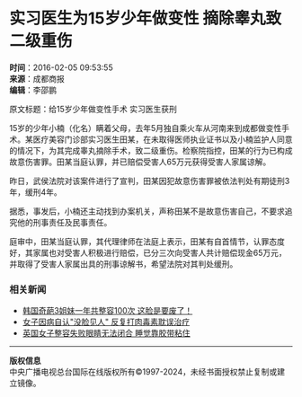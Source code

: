 # 实习医生为15岁少年做变性 摘除睾丸致二级重伤

**时间**：2016-02-05 09:53:55  
**来源**：成都商报  
**编辑**：李邵鹏  

原文标题：给15岁少年做变性手术 实习医生获刑  

15岁的少年小楠（化名）瞒着父母，去年5月独自乘火车从河南来到成都做变性手术。某医疗美容门诊部实习医生田某，在未取得医师执业证书以及小楠监护人同意的情况下，为其完成睾丸摘除手术，致二级重伤。检察院指控，田某的行为已构成故意伤害罪。田某当庭认罪，并已赔偿受害人65万元获得受害人家属谅解。

昨日，武侯法院对该案件进行了宣判，田某因犯故意伤害罪被依法判处有期徒刑3年，缓刑4年。

据悉，事发后，小楠还主动找到办案机关，声称田某不是故意伤害自己，不要求追究他的刑事责任及民事责任。

庭审中，田某当庭认罪，其代理律师在法庭上表示，田某有自首情节，认罪态度好，其家属也对受害人积极进行赔偿，已分三次向受害人共计赔偿现金65万元，并取得了受害人家属出具的刑事谅解书，希望法院对其判处缓刑。

### 相关新闻

- [韩国奇葩3姐妹一年共整容100次 这脸是要废了！](http://news.cri.cn/2015-12-20/8076952c-443f-b61c-face-4a9d4276e73b.html)
- [女子因病自认"没脸见人" 反复打肉毒素耽误治疗](http://news.cri.cn/2015-11-03/fd7a59c6-fcd0-9a12-6549-a5c11acb32d4.html)
- [英国女子整容失败眼睛无法闭合 睡觉靠胶带粘住](http://news.cri.cn/2015-06-15/ac6aff04-f144-460f-b6bf-a4b80060ca3b.html)

---

**版权信息**  
中央广播电视总台国际在线版权所有©1997-2024，未经书面授权禁止复制或建立镜像。